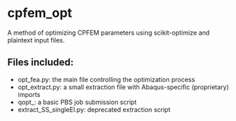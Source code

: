 # cpfem_opt
A method of optimizing CPFEM parameters using scikit-optimize and plaintext input files.

## Files included:
- opt_fea.py: the main file controlling the optimization process
- opt_extract.py: a small extraction file with Abaqus-specific (proprietary) imports
- qopt_: a basic PBS job submission script
- extract_SS_singleEl.py: deprecated extraction script

